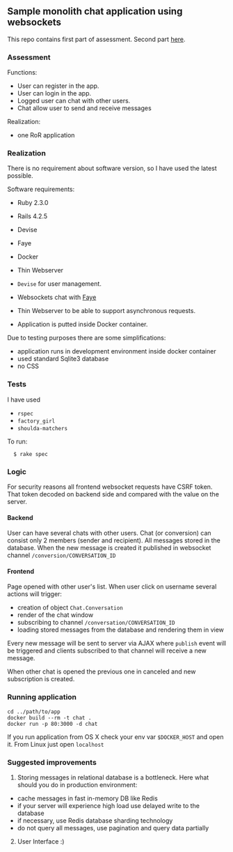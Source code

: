 ## Sample monolith chat application using websockets

This repo contains first part of assessment. Second part [here](https://github.com/gabyshev/microservices_chat).

### Assessment

Functions:
- User can register in the app.
- User can login in the app.
- Logged user can chat with other users.
- Chat allow user to send and receive messages

Realization:
- one RoR application

###  Realization

There is no requirement about software version, so I have used the latest possible.

Software requirements:
- Ruby 2.3.0
- Rails 4.2.5
- Devise
- Faye
- Docker
- Thin Webserver


- `Devise` for user management.
- Websockets chat with [Faye](faye.jcoglan.com)
- Thin Webserver to be able to support asynchronous requests.
- Application is putted inside Docker container.

Due to testing purposes there are some simplifications:
- application runs in development environment inside docker container
- used standard Sqlite3 database
- no CSS

### Tests

I have used
- `rspec`
- `factory_girl`
- `shoulda-matchers`

To run:

```
  $ rake spec
```

### Logic

For security reasons all frontend websocket requests have CSRF token. That token decoded on backend side and compared with the value on the server.

#### Backend

User can have several chats with other users.
Chat (or conversion) can consist only 2 members (sender and recipient).
All messages stored in the database.
When the new message is created it published in websocket channel `/conversion/CONVERSATION_ID`

#### Frontend

Page opened with other user's list.
When user click on username several actions will trigger:
- creation of object `Chat.Conversation`
- render of the chat window
- subscribing to channel `/conversation/CONVERSATION_ID`
- loading stored messages from the database and rendering them in view

Every new message will be sent to server via AJAX where `publish` event will be triggered and clients subscribed to that channel will receive a new message.

When other chat is opened the previous one in canceled and new subscription is created.

### Running application

```
cd ../path/to/app
docker build --rm -t chat .
docker run -p 80:3000 -d chat
```

If you run application from OS X check your env var `$DOCKER_HOST` and open it.
From Linux just open `localhost`

### Suggested improvements

1. Storing messages in relational database is a bottleneck. Here what should you do in production environment:
 - cache messages in fast in-memory DB like Redis
 - if your server will experience high load use delayed write to the database
 - if necessary, use Redis database sharding technology
 - do not query all messages, use pagination and query data partially
2. User Interface :)
